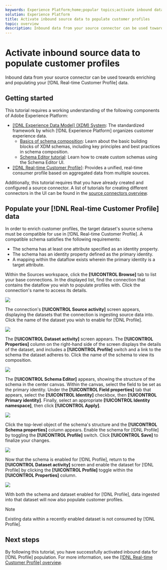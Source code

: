 ```yaml
---
keywords: Experience Platform;home;popular topics;activate inbound data;populate profile;populate rtcp;populated unified profile
solution: Experience Platform
title: Activate inbound source data to populate customer profiles
topic: overview
description: Inbound data from your source connector can be used towards enriching and populating your Real-time Customer Profile data.
---
```


# Activate inbound source data to populate customer profiles

Inbound data from your source connector can be used towards enriching and populating your [!DNL Real-time Customer Profile] data.

## Getting started

This tutorial requires a working understanding of the following components of Adobe Experience Platform:

-   [[!DNL Experience Data Model] (XDM) System](../../../xdm/home.md): The standardized framework by which [!DNL Experience Platform] organizes customer experience data.
    -   [Basics of schema composition](../../../xdm/schema/composition.md): Learn about the basic building blocks of XDM schemas, including key principles and best practices in schema composition.
    -   [Schema Editor tutorial](../../../xdm/tutorials/create-schema-ui.md): Learn how to create custom schemas using the Schema Editor UI.
-   [[!DNL Real-time Customer Profile]](../../../profile/home.md): Provides a unified, real-time consumer profile based on aggregated data from multiple sources.

Additionally, this tutorial requires that you have already created and configured a source connector.  A list of tutorials for creating different connectors in the UI can be found in the [source connectors overview](../../home.md).

## Populate your [!DNL Real-time Customer Profile] data

In order to enrich customer profiles, the target dataset's source schema must be compatible for use in [!DNL Real-time Customer Profile]. A compatible schema satisfies the following requirements:

- The schema has at least one attribute specified as an identity property.
- The schema has an identity property defined as the primary identity.
- A mapping within the dataflow exists wherein the primary identity is a target attribute.

Within the Sources workspace, click the **[!UICONTROL Browse]** tab to list your base connections. In the displayed list, find the connection that contains the dataflow you wish to populate profiles with. Click the connection's name to access its details.

![](../../images/tutorials/dataflow/cloud-storage/batch/browse.png)

The connection's **[!UICONTROL Source activity]** screen appears, displaying the datasets that the connection is ingesting source data into. Click the name of the dataset you wish to enable for [!DNL Profile].

![](../../images/tutorials/dataflow/cloud-storage/batch/dataset-dataflow.png)

The **[!UICONTROL Dataset activity]** screen appears. The **[!UICONTROL Properties]** column on the right-hand side of the screen displays the details of the dataset, and includes a **[!UICONTROL Profile]** switch and a link to the schema the dataset adheres to. Click the name of the schema to view its composition.

![](../../images/tutorials/dataflow/cloud-storage/batch/select-dataset-schema.png)

The **[!UICONTROL Schema Editor]** appears, showing the structure of the schema in the center canvas. Within the canvas, select the field to be set as the primary identity. Under the **[!UICONTROL Field properties]** tab that appears, select the **[!UICONTROL Identity]** checkbox, then **[!UICONTROL Primary identity]**. Finally, select an appropriate **[!UICONTROL Identity namespace]**, then click **[!UICONTROL Apply]**.

![](../../images/tutorials/dataflow/cloud-storage/batch/set-schema-identity.png)

Click the top-level object of the schema's structure and the **[!UICONTROL Schema properties]** column appears. Enable the schema for [!DNL Profile] by toggling the **[!UICONTROL Profile]** switch. Click **[!UICONTROL Save]** to finalize your changes.

![](../../images/tutorials/dataflow/cloud-storage/batch/enable-profile.png)

Now that the schema is enabled for [!DNL Profile], return to the **[!UICONTROL Dataset activity]** screen and enable the dataset for [!DNL Profile] by clicking the **[!UICONTROL Profile]** toggle within the **[!UICONTROL Properties]** column.

![](../../images/tutorials/dataflow/cloud-storage/batch/enable-dataset-profile.png)

With both the schema and dataset enabled for [!DNL Profile], data ingested into that dataset will now also populate customer profiles.

>[!NOTE]
>
>Existing data within a recently enabled dataset is not consumed by [!DNL Profile].

## Next steps

By following this tutorial, you have successfully activated inbound data for [!DNL Profile] population. For more information, see the [[!DNL Real-time Customer Profile] overview](../../../profile/home.md).